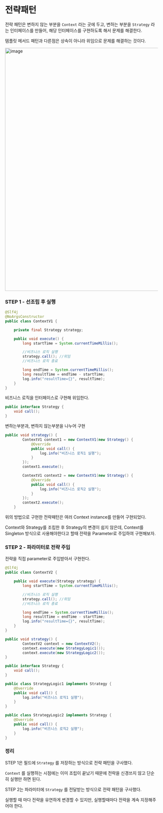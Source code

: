 # 전략패턴
전략 패턴은 변하지 않는 부분을 `Context` 라는 곳에 두고, 변하는 부분을 `Strategy` 라는 인터페이스를 만들어, 해당 인터페이스를 구현하도록 해서 문제를 해결한다. 

템플릿 메서드 패턴과 다른점은 상속이 아니라 위임으로 문제를 해결하는 것이다.

<img width="800" alt="image" src="https://github.com/hanuk96/TIL/assets/12428689/447a1182-cd60-4370-b6bc-b4680aafd19a">

### STEP 1 - 선조립 후 실행

```java
@Slf4j
@NoArgsConstructor
public class ContextV1 {

    private final Strategy strategy;

    public void execute() {
        long startTime = System.currentTimeMillis();

        //비즈니스 로직 실행
        strategy.call(); //위임
        //비즈니스 로직 종료

        long endTime = System.currentTimeMillis();
        long resultTime = endTime - startTime;
        log.info("resultTime={}", resultTime);
    }
}
```
비즈니스 로직을 인터페이스로 구현해 위임한다.

```java
public interface Strategy {
    void call();
}
```
변하는부분과, 변하지 않는부분을 나누어 구현

```java
public void strategy() {
        ContextV1 context1 = new ContextV1(new Strategy() {
            @Override
            public void call() {
                log.info("비즈니스 로직1 실행");
            }
        });
        context1.execute();

        ContextV1 context2 = new ContextV1(new Strategy() {
            @Override
            public void call() {
                log.info("비즈니스 로직2 실행");
            }
        });
        context2.execute();
    }
```
위의 방법으로 구현한 전략패턴은 여러 Context instance를 만들어 구현되었다.

Context와 Strategy를 조립한 후 Strategy의 변경이 쉽지 않은데, Context를 Singleton 방식으로 사용해야한다고 할때 전략을 Parameter로 주입하여 구현해보자.

### STEP 2 - 파라미터로 전략 주입

전략을 직접 parameter로 주입받아서 구현한다.

```java
@Slf4j
public class ContextV2 {

    public void execute(Strategy strategy) {
        long startTime = System.currentTimeMillis();

        //비즈니스 로직 실행
        strategy.call(); //위임
        //비즈니스 로직 종료

        long endTime = System.currentTimeMillis();
        long resultTime = endTime - startTime;
        log.info("resultTime={}", resultTime);
    }
}
```
```java
public void strategy() {
        ContextV2 context = new ContextV2();
        context.execute(new StrategyLogic1());
        context.execute(new StrategyLogic2());
}
```
```java
public interface Strategy {
    void call();
}

public class StrategyLogic1 implements Strategy {
    @Override
    public void call() {
        log.info("비즈니스 로직1 실행");
    }
}

public class StrategyLogic2 implements Strategy {
    @Override
    public void call() {
        log.info("비즈니스 로직2 실행");
    }
}
```

### 정리

STEP 1은 필드에 `Strategy` 를 저장하는 방식으로 전략 패턴을 구사했다.

`Context` 를 실행하는 시점에는 이미 조립이 끝났기 때문에 전략을 신경쓰지 않고 단순히 실행만 하면 된다.

STEP 2는 파라미터에 `Strategy` 를 전달받는 방식으로 전략 패턴을 구사했다.

실행할 때 마다 전략을 유연하게 변경할 수 있지만, 실행할때마다 전략을 계속 지정해주어야 한다.

